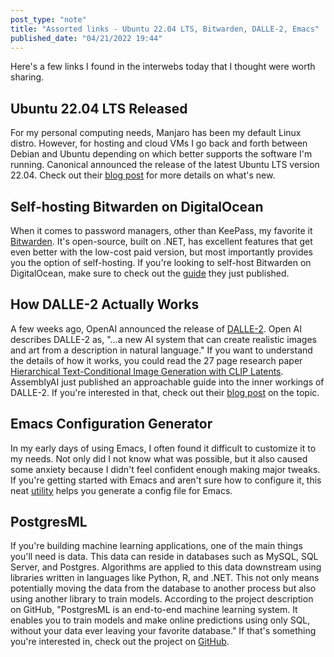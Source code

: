 ```yaml
---
post_type: "note" 
title: "Assorted links - Ubuntu 22.04 LTS, Bitwarden, DALLE-2, Emacs"
published_date: "04/21/2022 19:44"
---
```


Here's a few links I found in the interwebs today that I thought were worth sharing.

## Ubuntu 22.04 LTS Released

For my personal computing needs, Manjaro has been my default Linux distro. However, for hosting and cloud VMs I go back and forth between Debian and Ubuntu depending on which better supports the software I'm running. Canonical announced the release of the latest Ubuntu LTS version 22.04. Check out their [blog post](https://ubuntu.com/blog/ubuntu-22-04-lts-released) for more details on what's new. 

## Self-hosting Bitwarden on DigitalOcean

When it comes to password managers, other than KeePass, my favorite it [Bitwarden](https://bitwarden.com/). It's open-source, built on .NET, has excellent features that get even better with the low-cost paid version, but most importantly provides you the option of self-hosting. If you're looking to self-host Bitwarden on DigitalOcean, make sure to check out the [guide](https://bitwarden.com/blog/digitalocean-marketplace/) they just published. 

## How DALLE-2 Actually Works

A few weeks ago, OpenAI announced the release of [DALLE-2](https://openai.com/dall-e-2/). Open AI describes DALLE-2 as, "...a new AI system that can create realistic images and art from a description in natural language." If you want to understand the details of how it works, you could read the 27 page research paper [Hierarchical Text-Conditional
Image Generation with CLIP Latents](https://arxiv.org/pdf/2204.06125.pdf). AssemblyAI just published an approachable guide into the inner workings of DALLE-2. If you're interested in that, check out their [blog post](https://www.assemblyai.com/blog/how-dall-e-2-actually-works/) on the topic.  

## Emacs Configuration Generator

In my early days of using Emacs, I often found it difficult to customize it to my needs. Not only did I not know what was possible, but it also caused some anxiety because I didn't feel confident enough making major tweaks. If you're getting started with Emacs and aren't sure how to configure it, this neat [utility](https://emacs.amodernist.com/) helps you generate a config file for Emacs.

## PostgresML 

If you're building machine learning applications, one of the main things you'll need is data. This data can reside in databases such as MySQL, SQL Server, and Postgres. Algorithms are applied to this data downstream using libraries written in languages like Python, R, and .NET. This not only means potentially moving the data from the database to another process but also using another library to train models. According to the project description on GitHub, "PostgresML is an end-to-end machine learning system. It enables you to train models and make online predictions using only SQL, without your data ever leaving your favorite database." If that's something you're interested in, check out the project on [GitHub](https://github.com/postgresml/postgresml). 